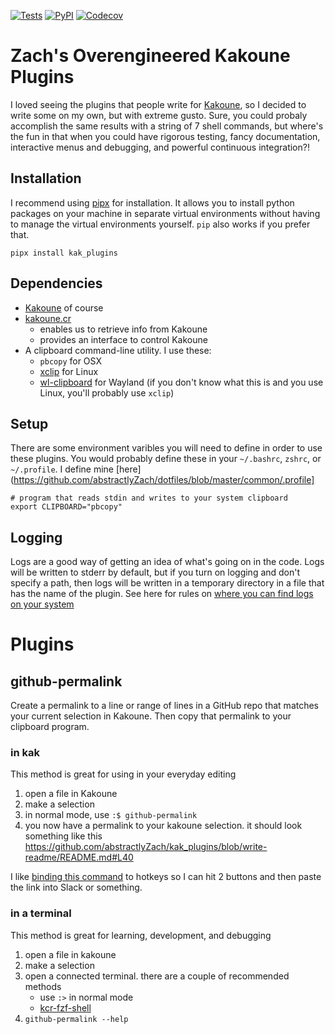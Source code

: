 [![Tests](https://github.com/abstractlyZach/kak_plugins/workflows/Tests/badge.svg)](https://github.com/abstractlyZach/kak_plugins/actions?workflow=Tests)
[![PyPI](https://img.shields.io/pypi/v/kak-plugins.svg)](https://pypi.org/project/kak-plugins/)
[![Codecov](https://codecov.io/gh/abstractlyZach/kak_plugins/branch/main/graph/badge.svg)](https://codecov.io/gh/abstractlyZach/kak_plugins)


# Zach's Overengineered Kakoune Plugins
I loved seeing the plugins that people write for [Kakoune](http://kakoune.org/), so I decided to write some on my own, but with extreme gusto. Sure, you could probaly accomplish the same results with a string of 7 shell commands, but where's the fun in that when you could have rigorous testing, fancy documentation, interactive menus and debugging, and powerful continuous integration?!

## Installation
I recommend using [pipx](https://pipxproject.github.io/pipx/installation/) for installation. It allows you to install python packages on your machine in separate virtual environments without having to manage the virtual environments yourself. `pip` also works if you prefer that.
```
pipx install kak_plugins
```

## Dependencies
* [Kakoune](http://kakoune.org/) of course
* [kakoune.cr](https://github.com/alexherbo2/kakoune.cr)
    * enables us to retrieve info from Kakoune
    * provides an interface to control Kakoune
* A clipboard command-line utility. I use these:
    * `pbcopy` for OSX
    * [xclip](https://github.com/astrand/xclip) for Linux
    * [wl-clipboard](https://github.com/bugaevc/wl-clipboard) for Wayland (if you don't know what this is and you use Linux, you'll probably use `xclip`)


## Setup
There are some environment varibles you will need to define in order to use these plugins. You would probably define these in your `~/.bashrc`, `zshrc`, or `~/.profile`. I define mine [here](https://github.com/abstractlyZach/dotfiles/blob/master/common/.profile]
```
# program that reads stdin and writes to your system clipboard
export CLIPBOARD="pbcopy"
```

## Logging
Logs are a good way of getting an idea of what's going on in the code. Logs will be written to stderr by default, but if you turn on logging and don't specify a path, then logs will be written in a temporary directory in a file that has the name of the plugin. See here for rules on [where you can find logs on your system](https://docs.python.org/3/library/tempfile.html#tempfile.gettempdir)

# Plugins

## github-permalink
Create a permalink to a line or range of lines in a GitHub repo that matches your current selection in Kakoune. Then copy that permalink to your clipboard program.

### in kak
This method is great for using in your everyday editing

1. open a file in Kakoune
1. make a selection
1. in normal mode, use `:$ github-permalink`
1. you now have a permalink to your kakoune selection. it should look something like this https://github.com/abstractlyZach/kak_plugins/blob/write-readme/README.md#L40

I like [binding this command](https://github.com/abstractlyZach/dotfiles/blob/master/kak/kakrc#L12) to hotkeys so I can hit 2 buttons and then paste the link into Slack or something.

### in a terminal
This method is great for learning, development, and debugging

1. open a file in kakoune
1. make a selection
1. open a connected terminal. there are a couple of recommended methods
    * use `:>` in normal mode
    * [kcr-fzf-shell](https://github.com/alexherbo2/kakoune.cr/blob/master/share/kcr/commands/fzf/kcr-fzf-shell)
1. `github-permalink --help`
